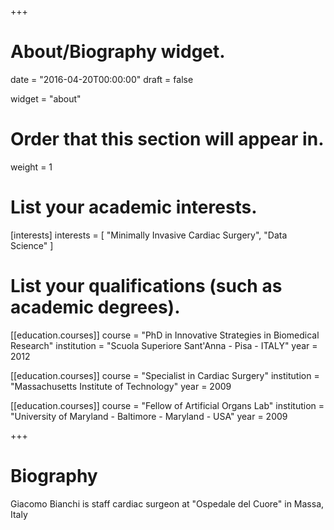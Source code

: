 +++
# About/Biography widget.

date = "2016-04-20T00:00:00"
draft = false

widget = "about"

# Order that this section will appear in.
weight = 1

# List your academic interests.
[interests]
  interests = [
    "Minimally Invasive Cardiac Surgery",
    "Data Science"
  ]

# List your qualifications (such as academic degrees).
[[education.courses]]
  course = "PhD in Innovative Strategies in Biomedical Research"
  institution = "Scuola Superiore Sant'Anna - Pisa - ITALY"
  year = 2012

[[education.courses]]
  course = "Specialist in Cardiac Surgery"
  institution = "Massachusetts Institute of Technology"
  year = 2009

[[education.courses]]
  course = "Fellow of Artificial Organs Lab"
  institution = "University of Maryland - Baltimore - Maryland - USA"
  year = 2009
 
+++

# Biography

Giacomo Bianchi is staff cardiac surgeon at "Ospedale del Cuore" in Massa, Italy
